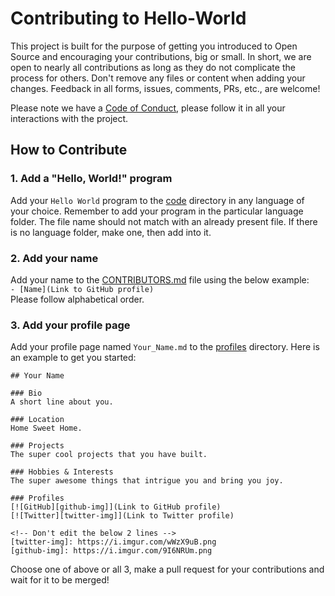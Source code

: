# Contributing to Hello-World
This project is built for the purpose of getting you introduced to Open Source and encouraging your contributions, 
big or small. In short, we are open to nearly all contributions as long as they do not complicate the process for others. 
Don't remove any files or content when adding your changes. 
Feedback in all forms, issues, comments, PRs, etc., are welcome!  

Please note we have a [Code of Conduct](CODE_OF_CONDUCT.md), please follow it in all your interactions with the project.


## How to Contribute

### 1. Add a "Hello, World!" program
Add your `Hello World` program to the [code](code) directory in any language of your choice. 
Remember to add your program in the particular language folder. 
The file name should not match with an already present file. 
If there is no language folder, make one, then add into it. 

### 2. Add your name 
Add your name to the [CONTRIBUTORS.md](CONTRIBUTORS.md) file using the below example:  
`- [Name](Link to GitHub profile)`  
Please follow alphabetical order.

### 3. Add your profile page
Add your profile page named `Your_Name.md` to the [profiles](profiles) directory. Here is an example to get you started:  
```
## Your Name

### Bio
A short line about you. 

### Location
Home Sweet Home.

### Projects
The super cool projects that you have built. 

### Hobbies & Interests
The super awesome things that intrigue you and bring you joy.

### Profiles
[![GitHub][github-img]](Link to GitHub profile) 
[![Twitter][twitter-img]](Link to Twitter profile)  

<!-- Don't edit the below 2 lines -->
[twitter-img]: https://i.imgur.com/wWzX9uB.png
[github-img]: https://i.imgur.com/9I6NRUm.png
```

Choose one of above or all 3, make a pull request for your contributions and wait for it to be merged!
